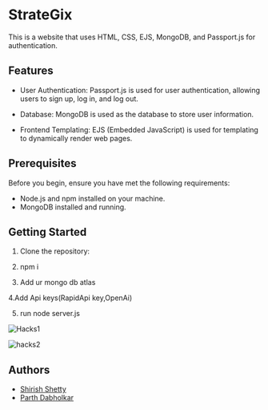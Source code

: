 # StrateGix

This is a website that uses HTML, CSS, EJS, MongoDB, and Passport.js for authentication.

## Features

- User Authentication: Passport.js is used for user authentication, allowing users to sign up, log in, and log out.

- Database: MongoDB is used as the database to store user information.

- Frontend Templating: EJS (Embedded JavaScript) is used for templating to dynamically render web pages.

## Prerequisites

Before you begin, ensure you have met the following requirements:

- Node.js and npm installed on your machine.
- MongoDB installed and running.

## Getting Started

1. Clone the repository:

2. npm i

3. Add ur mongo db atlas

4.Add Api keys(RapidApi key,OpenAi)

5. run node server.js
   
![Hacks1](https://github.com/SHIRISH-30/NFC_DevLegends/assets/102011980/5e6cecca-9226-4427-a4fa-3861c94da34c)

![hacks2](https://github.com/SHIRISH-30/NFC_DevLegends/assets/102011980/89488f88-447c-4552-a4cf-fd179879af7c)

## Authors
- [Shirish Shetty](https://github.com/SHIRISH-30)
- [Parth Dabholkar](https://github.com/Parth-Dabholkar)
